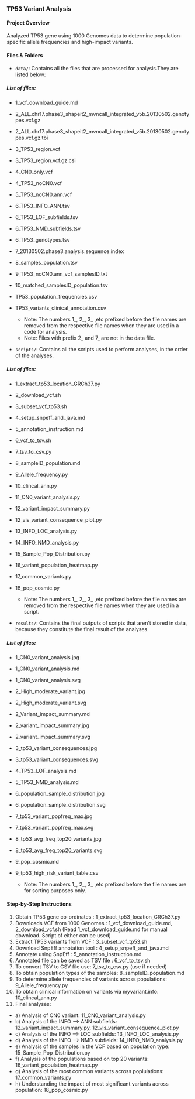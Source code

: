 ### TP53 Variant Analysis

#### Project Overview

Analyzed TP53 gene using 1000 Genomes data to determine population-specific allele frequencies and high-impact variants.

#### Files & Folders

- `data/`: Contains all the files that are processed for analysis.They are listed below:

##### List of files:

 - 1_vcf_download_guide.md
 - 2_ALL.chr17.phase3_shapeit2_mvncall_integrated_v5b.20130502.genotypes.vcf.gz
 - 2_ALL.chr17.phase3_shapeit2_mvncall_integrated_v5b.20130502.genotypes.vcf.gz.tbi
 - 3_TP53_region.vcf
 - 3_TP53_region.vcf.gz.csi
 - 4_CN0_only.vcf
 - 4_TP53_noCN0.vcf
 - 5_TP53_noCN0.ann.vcf
 - 6_TP53_INFO_ANN.tsv
 - 6_TP53_LOF_subfields.tsv
 - 6_TP53_NMD_subfields.tsv
 - 6_TP53_genotypes.tsv
 - 7_20130502.phase3.analysis.sequence.index
 - 8_samples_population.tsv
 - 9_TP53_noCN0.ann_vcf_samplesID.txt
 - 10_matched_samplesID_population.tsv
 - TP53_population_frequencies.csv
 - TP53_variants_clinical_annotation.csv

   - Note: The numbers 1_, 2_, 3_ ,etc prefixed before the file names are removed from the respective file names when they are used in a code for analysis.
   - Note: Files with prefix 2_ and 7_ are not in the data file. 

- `scripts/`: Contains all the scripts used to perform analyses, in the order of the analyses.

##### List of files:

 - 1_extract_tp53_location_GRCh37.py
 - 2_download_vcf.sh
 - 3_subset_vcf_tp53.sh
 - 4_setup_snpeff_and_java.md
 - 5_annotation_instruction.md
 - 6_vcf_to_tsv.sh
 - 7_tsv_to_csv.py
 - 8_sampleID_population.md
 - 9_Allele_frequency.py
 - 10_clincal_ann.py
 - 11_CN0_variant_analysis.py
 - 12_variant_impact_summary.py
 - 12_vis_variant_consequence_plot.py
 - 13_INFO_LOC_analysis.py
 - 14_INFO_NMD_analysis.py
 - 15_Sample_Pop_Distribution.py
 - 16_variant_population_heatmap.py
 - 17_common_variants.py
 - 18_pop_cosmic.py

   - Note: The numbers 1_, 2_, 3_ ,etc prefixed before the file names are removed from the respective file names when they are used in a script.

- `results/`: Contains the final outputs of scripts that aren't stored in data, because they constitute the final result of the analyses.

##### List of files:

 - 1_CN0_variant_analysis.jpg
 - 1_CN0_variant_analysis.md
 - 1_CN0_variant_analysis.svg
 - 2_High_moderate_variant.jpg
 - 2_High_moderate_variant.svg
 - 2_Variant_impact_summary.md
 - 2_variant_impact_summary.jpg
 - 2_variant_impact_summary.svg
 - 3_tp53_variant_consequences.jpg
 - 3_tp53_variant_consequences.svg
 - 4_TP53_LOF_analysis.md
 - 5_TP53_NMD_analysis.md
 - 6_population_sample_distribution.jpg
 - 6_population_sample_distribution.svg
 - 7_tp53_variant_popfreq_max.jpg
 - 7_tp53_variant_popfreq_max.svg
 - 8_tp53_avg_freq_top20_variants.jpg
 - 8_tp53_avg_freq_top20_variants.svg
 - 9_pop_cosmic.md
 - 9_tp53_high_risk_variant_table.csv

    - Note: The numbers 1_, 2_, 3_ ,etc prefixed before the file names are for sorting purposes only.

#### Step-by-Step Instructions

 1. Obtain TP53 gene co-ordinates : 1_extract_tp53_location_GRCh37.py
 2. Downloads VCF from 1000 Genomes : 1_vcf_download_guide.md, 2_download_vcf.sh (Read 1_vcf_download_guide.md for manual download. Script of either can be used) 
 3. Extract TP53 variants from VCF : 3_subset_vcf_tp53.sh
 4. Download SnpEff annotation tool : 4_setup_snpeff_and_java.md
 5. Annotate using SnpEff : 5_annotation_instruction.md
 6. Annotated file can be saved as TSV file : 6_vcf_to_tsv.sh
 7. To convert TSV to CSV file use: 7_tsv_to_csv.py (use if needed)
 8. To obtain population types of the samples: 8_sampleID_population.md
 9. To determine allele frequencies of variants across populations: 9_Allele_frequency.py
 10. To obtain clinical information on variants via myvariant.info: 10_clincal_ann.py
 11. Final analyses:
  - a) Analysis of CN0 variant: 11_CN0_variant_analysis.py
  - b) Analysis of the INFO --> ANN subfields: 12_variant_impact_summary.py, 12_vis_variant_consequence_plot.py
  - c) Analysis of the INFO --> LOC subfields: 13_INFO_LOC_analysis.py
  - d) Analysis of the INFO --> NMD subfields: 14_INFO_NMD_analysis.py
  - e) Analysis of the samples in the VCF based on population type: 15_Sample_Pop_Distribution.py
  - f) Analysis of the populations based on top 20 variants: 16_variant_population_heatmap.py
  - g) Analysis of the most common variants across poplulations: 17_common_variants.py
  - h) Understanding the impact of most significant variants across population: 18_pop_cosmic.py


